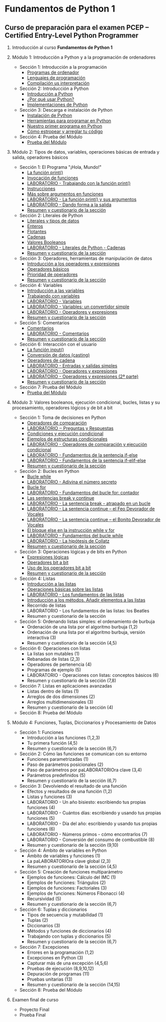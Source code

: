 # Fundamentos de Python 1
## Curso de preparación para el examen PCEP – Certified Entry-Level Python Programmer



1. Introducción al curso **Fundamentos de Python 1**
2. Módulo 1: Introducción a Python y a la programación de ordenadores
    * Sección 1: Introducción a la programación
        * [Programas de ordenador](modulo1/seccion1/clase1.md)
        * [Lenguajes de programación](modulo1/seccion1/clase2.md)
        * [Compilación us interpretación](modulo1/seccion1/clase3.md)
    * Sección 2: Introducción a Python
        * [Introducción a Python](modulo1/seccion2/clase1.md)
        * [¿Por qué usar Python?](modulo1/seccion2/clase2.md)
        * [Implementaciones de Python](modulo1/seccion2/clase3.md)
    * Sección 3: Descarga e instalación de Python
        * [Instalación de Python](modulo1/seccion3/clase1.md)
        * [Herramientas para programar en Python](modulo1/seccion3/clase2.md)
        * [Nuestro primer programa en Python](modulo1/seccion3/clase3.md)
        * [Cómo estropear y arreglar tu código](modulo1/seccion3/clase4.md)
    * Sección 4: Prueba del Módulo
        * [Prueba del Módulo](modulo1/seccion4/test.md)
3. Módulo 2: Tipos de datos, variables, operaciones básicas de entrada y salida, operadores básicos 
    * Sección 1: El Programa "¡Hola, Mundo!"
        * [La función print()](modulo2/seccion1/clase1.md)
        * [Invocación de funciones](modulo2/seccion1/clase2.md)
        * [LABORATORIO - Trabajando con la función print()](modulo2/seccion1/clase3.md)
        * [Instrucciones](modulo2/seccion1/clase4.md)
        * [Más sobre argumentos en funciones](modulo2/seccion1/clase5.md)
        * [LABORATORIO - La función print() y sus argumentos](modulo2/seccion1/clase6.md)
        * [LABORATORIO - Dando forma a la salida](modulo2/seccion1/clase7.md)
        * [Resumen y cuestionario de la sección](modulo2/seccion1/clase8.md)
    * Sección 2: Literales de Python
        * [Literales y tipos de datos](modulo2/seccion2/clase1.md)
        * [Enteros](modulo2/seccion2/clase2.md)
        * [Flotantes](modulo2/seccion2/clase3.md)
        * [Cadenas](modulo2/seccion2/clase4.md)
        * [Valores Booleanos](modulo2/seccion2/clase5.md)
        * [LABORATORIO - Literales de Python - Cadenas](modulo2/seccion2/clase6.md)
        * [Resumen y cuestionario de la sección](modulo2/seccion2/clase7.md)
    * Sección 3: Operadores, herramientas de manipulación de datos
        * [Introducción a los operadores y expresiones](modulo2/seccion3/clase1.md)
        * [Operadores básicos](modulo2/seccion3/clase2.md)
        * [Prioridad de operadores](modulo2/seccion3/clase3.md)
        * [Resumen y cuestionario de la sección](modulo2/seccion3/clase4.md)
    * Sección 4: Variables
        * [Introducción a las variables](modulo2/seccion4/clase1.md)
        * [Trabajando con variables](modulo2/seccion4/clase2.md)
        * [LABORATORIO - Variables](modulo2/seccion4/clase3.md)
        * [LABORATORIO - Variables: un convertidor simple](modulo2/seccion4/clase4.md)
        * [LABORATORIO - Operadores y expresiones](modulo2/seccion4/clase5.md)
        * [Resumen y cuestionario de la sección](modulo2/seccion4/clase6.md)
    * Sección 5: Comentarios
        * [Comentarios](modulo2/seccion5/clase1.md)
        * [LABORATORIO - Comentarios](modulo2/seccion5/clase2.md)
        * [Resumen y cuestionario de la sección](modulo2/seccion5/clase3.md)
    * Sección 6: Interacción con el usuario
        * [La función input()](modulo2/seccion6/clase1.md)
        * [Conversión de datos (casting)](modulo2/seccion6/clase2.md)
        * [Operadores de cadena](modulo2/seccion6/clase3.md)
        * [LABORATORIO - Entradas y salidas simples](modulo2/seccion6/clase4.md)
        * [LABORATORIO - Operadores y expresiones](modulo2/seccion6/clase5.md)
        * [LABORATORIO - Operadores y expresiones (2ª parte)](modulo2/seccion6/clase6.md)
        * [Resumen y cuestionario de la sección](modulo2/seccion6/clase7.md)
    * Sección 7: Prueba del Módulo
        * [Prueba del Módulo](modulo2/seccion7/test.md)
4. Módulo 3: Valores booleanos, ejecución condicional, bucles, listas y su procesamiento, operadores lógicos y de bit a bit
    * Sección 1: Toma de decisiones en Python
        * [Operadores de comparación](modulo3/seccion1/clase1.md)
        * [LABORATORIO ‒ Preguntas y Respuestas](modulo3/seccion1/clase2.md)
        * [Condiciones y ejecución condicional](modulo3/seccion1/clase3.md)
        * [Ejemplos de estructuras condicionales](modulo3/seccion1/clase4.md)
        * [LABORATORIO - Operadores de comparación y ejecución condicional](modulo3/seccion1/clase5.md)
        * [LABORATORIO - Fundamentos de la sentencia if-else](modulo3/seccion1/clase6.md)
        * [LABORATORIO - Fundamentos de la sentencia if-elif-else](modulo3/seccion1/clase7.md)
        * [Resumen y cuestionario de la sección](modulo3/seccion1/clase8.md)
    * Sección 2: Bucles en Python
        * [Bucle while](modulo3/seccion2/clase1.md)
        * [LABORATORIO - Adivina el número secreto](modulo3/seccion2/clase2.md)
        * [Bucle for](modulo3/seccion2/clase3.md)
        * [LABORATORIO - Fundamentos del bucle for: contador](modulo3/seccion2/clase4.md)
        * [Las sentencias break y continue](modulo3/seccion2/clase5.md)
        * [LABORATORIO - La sentencia break - atrapado en un bucle](modulo3/seccion2/clase6.md)
        * [LABORATORIO - La sentencia continue – el Feo Devorador de Vocales](modulo3/seccion2/clase7.md)
        * [LABORATORIO - La sentencia continue – el Bonito Devorador de Vocales](modulo3/seccion2/clase8.md)
        * [El bloque else en la instrucción while y for](modulo3/seccion2/clase9.md)
        * [LABORATORIO - Fundamentos del bucle while](modulo3/seccion2/clase10.md)
        * [LABORATORIO - La hipótesis de Collatz](modulo3/seccion2/clase11.md)
        * [Resumen y cuestionario de la sección](modulo3/seccion2/clase12.md)
    * Sección 3: Operaciones lógicas y de bits en Python
        * [Expresiones lógicas](modulo3/seccion3/clase1.md)
        * [Operadores bit a bit](modulo3/seccion3/clase2.md)
        * [Uso de los operadores bit a bit](modulo3/seccion3/clase3.md)
        * [Resumen y cuestionario de la sección](modulo3/seccion3/clase4.md)
    * Sección 4: Listas
        * [Introducción a las listas](modulo3/seccion4/clase1.md)
        * [Operaciones básicas sobre las listas](modulo3/seccion4/clase2.md)
        * [LABORATORIO - Los fundamentos de las listas](modulo3/seccion4/clase3.md)
        * [Introducción a los métodos. Añadir elementos a las listas](modulo3/seccion4/clase4.md)
        * Recorrido de listas
        * LABORATORIO - Los fundamentos de las listas: los Beatles
        * Resumen y cuestionario de la sección
    * Sección 5: Ordenando listas simples: el ordenamiento de burbuja
        * Ordenación de una lista por el algoritmo burbuja (1,2)
        * Ordenación de una lista por el algoritmo burbuja, versión interactiva  (3)
        * Resumen y cuestionario de la sección (4,5)
    * Sección 6: Operaciones con listas
        * La listas son mutables (1)
        * Rebanadas de listas (2,3)
        * Operadores de pertenencia (4)
        * Programas de ejemplo (5)
        * LABORATORIO - Operaciones con listas: conceptos básicos (6)
        * Resumen y cuestionario de la sección (7,8)
    * Sección 7: Listas en aplicaciones avanzadas
        * Listas dentro de listas (1)
        * Arreglos de dos dimensiones (2)
        * Arreglos multidimensionales (3)
        * Resumen y cuestionario de la sección (4)
    * Sección 8: Prueba del Módulo

5. Módulo 4: Funciones, Tuplas, Diccionarios y Procesamiento de Datos
    * Sección 1: Funciones
        * Introducción a las funciones (1,2,3)
        * Tu primera función (4,5)
        * Resumen y cuestionario de la sección (6,7)
    * Sección 2: Cómo las funciones se comunican con su entorno
        * Funciones parametrizadas (1)
        * Paso de parámetros posicionales (2)
        * Paso de parámetros por paLABORATORIOra clave (3,4)
        * Parámetros predefinidos (5)
        * Resumen y cuestionario de la sección (6,7)
    * Sección 3: Devolviendo el resultado de una función
        * Efectos y resultados de una función (1,2)
        * Listas y funciones (3)
        * LABORATORIO - Un año bisiesto: escribiendo tus propias funciones (4)
        * LABORATORIO - Cuántos días: escribiendo y usando tus propias funciones (5)
        * LABORATORIO - Día del año: escribiendo y usando tus propias funciones (6)
        * LABORATORIO - Números primos - cómo encontrarlos (7)
        * LABORATORIO - Conversión del consumo de combustible (8)
        * Resumen y cuestionario de la sección (9,10)
    * Sección 4: Ámbito de variables en Python
        * Ámbito de variables y funciones (1)
        * La paLABORATORIOra clave global (2,3)
        * Resumen y cuestionario de la sección (4,5)    
    * Sección 5: Creación de funciones multiparámetro
        * Ejemplos de funciones: Cálculo del IMC (1)
        * Ejemplos de funciones: Triángulos (2)
        * Ejemplos de funciones: Factoriales (3)
        * Ejemplos de funciones: Números Fibonacci (4)
        * Recursividad (5)
        * Resumen y cuestionario de la sección (6,7)
    * Sección 6: Tuplas y diccionarios
        * Tipos de secuencia y mutabilidad (1)
        * Tuplas (2)
        * Diccionarios (3)
        * Métodos  y funciones de diccionarios (4)
        * Trabajando con tuplas y diccionarios (5)
        * Resumen y cuestionario de la sección (6,7)
    * Sección 7: Excepciones
        * Errores en la programación (1,2)
        * Excepciones en Python (3)
        * Capturar más de una excepción (4,5,6)
        * Pruebas de ejecución (8,9,10,12)
        * Depuración de programas (11)
        * Pruebas unitarias (13)
        * Resumen y cuestionario de la sección (14,15)
    * Sección 8: Prueba del Módulo
6. Examen final de curso
    * Proyecto Final
    * Prueba Final
